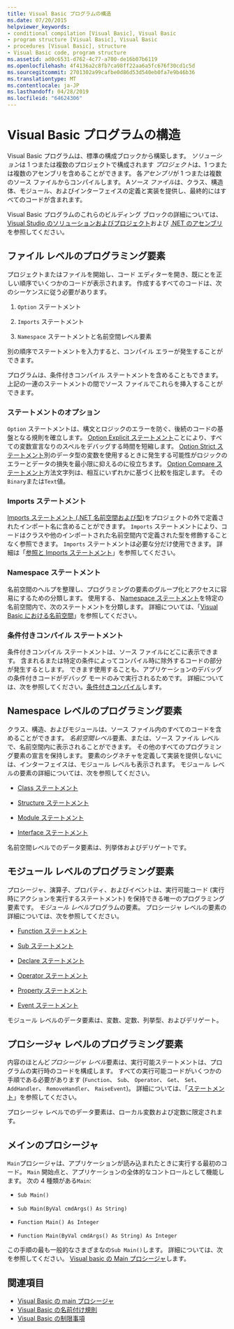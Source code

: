 ```yaml
---
title: Visual Basic プログラムの構造
ms.date: 07/20/2015
helpviewer_keywords:
- conditional compilation [Visual Basic], Visual Basic
- program structure [Visual Basic], Visual Basic
- procedures [Visual Basic], structure
- Visual Basic code, program structure
ms.assetid: ad0c6531-d762-4c77-a700-de16b07b6119
ms.openlocfilehash: 4f4136a2c8fb7ca98ff22aa6a5fc676f30cd1c5d
ms.sourcegitcommit: 2701302a99cafbe0d86d53d540eb0fa7e9b46b36
ms.translationtype: MT
ms.contentlocale: ja-JP
ms.lasthandoff: 04/28/2019
ms.locfileid: "64624306"
---
```

# <a name="structure-of-a-visual-basic-program"></a>Visual Basic プログラムの構造
Visual Basic プログラムは、標準の構成ブロックから構築します。 *ソリューション*は 1 つまたは複数のプロジェクトで構成されます *プロジェクト*は、1 つまたは複数のアセンブリを含めることができます。 各*アセンブリ*が 1 つまたは複数のソース ファイルからコンパイルします。 A*ソース ファイル*は、クラス、構造体、モジュール、およびインターフェイスの定義と実装を提供し、最終的にはすべてのコードが含まれます。  
  
 Visual Basic プログラムのこれらのビルディング ブロックの詳細については、[Visual Studio のソリューションおよびプロジェクト](/visualstudio/ide/solutions-and-projects-in-visual-studio)および [.NET のアセンブリ](../../../standard/assembly/index.md)を参照してください。  
  
## <a name="file-level-programming-elements"></a>ファイル レベルのプログラミング要素  
 プロジェクトまたはファイルを開始し、コード エディターを開き、既にとを正しい順序でいくつかのコードが表示されます。 作成するすべてのコードは、次のシーケンスに従う必要があります。  
  
1. `Option` ステートメント  
  
2. `Imports` ステートメント  
  
3. `Namespace` ステートメントと名前空間レベル要素  
  
 別の順序でステートメントを入力すると、コンパイル エラーが発生することができます。  
  
 プログラムは、条件付きコンパイル ステートメントを含めることもできます。 上記の一連のステートメントの間でソース ファイルでこれらを挿入することができます。  
  
### <a name="option-statements"></a>ステートメントのオプション  
 `Option` ステートメントは、構文とロジックのエラーを防ぐ、後続のコードの基盤となる規則を確立します。 [Option Explicit ステートメント](../../../visual-basic/language-reference/statements/option-explicit-statement.md)ことにより、すべての変数宣言なりのスペルをデバッグする時間を短縮します。 [Option Strict ステートメント](../../../visual-basic/language-reference/statements/option-strict-statement.md)別のデータ型の変数を使用するときに発生する可能性がロジックのエラーとデータの損失を最小限に抑えるのに役立ちます。 [Option Compare ステートメント](../../../visual-basic/language-reference/statements/option-compare-statement.md)方法文字列は、相互にいずれかに基づく比較を指定します。 その`Binary`または`Text`値。  
  
### <a name="imports-statements"></a>Imports ステートメント  
 [Imports ステートメント (.NET 名前空間および型)](../../../visual-basic/language-reference/statements/imports-statement-net-namespace-and-type.md)をプロジェクトの外で定義されたインポート名に含めることができます。 `Imports` ステートメントにより、コードはクラスや他のインポートされた名前空間内で定義された型を修飾することなく参照できます。 `Imports` ステートメントは必要な分だけ使用できます。 詳細は「[参照と Imports ステートメント](../../../visual-basic/programming-guide/program-structure/references-and-the-imports-statement.md)」を参照してください。  
  
### <a name="namespace-statements"></a>Namespace ステートメント  
 名前空間のヘルプを整理し、プログラミングの要素のグループ化とアクセスに容易にするための分類します。 使用する、 [Namespace ステートメント](../../../visual-basic/language-reference/statements/namespace-statement.md)を特定の名前空間内で、次のステートメントを分類します。 詳細については、「[Visual Basic における名前空間](../../../visual-basic/programming-guide/program-structure/namespaces.md)」を参照してください。  
  
### <a name="conditional-compilation-statements"></a>条件付きコンパイル ステートメント  
 条件付きコンパイル ステートメントは、ソース ファイルにどこに表示できます。 含まれるまたは特定の条件によってコンパイル時に除外するコードの部分が発生するとします。 できます使用することも、アプリケーションのデバッグの条件付きコードがデバッグ モードのみで実行されるためです。 詳細については、次を参照してください。[条件付きコンパイル](../../../visual-basic/programming-guide/program-structure/conditional-compilation.md)します。  
  
## <a name="namespace-level-programming-elements"></a>Namespace レベルのプログラミング要素  
 クラス、構造、およびモジュールは、ソース ファイル内のすべてのコードを含めることができます。 *名前空間レベル*要素、または、ソース ファイル レベルで、名前空間内に表示されることができます。 その他のすべてのプログラミング要素の宣言を保持します。 要素のシグネチャを定義して実装を提供しないには、インターフェイスは、モジュール レベルも表示されます。 モジュール レベルの要素の詳細については、次を参照してください。  
  
- [Class ステートメント](../../../visual-basic/language-reference/statements/class-statement.md)  
  
- [Structure ステートメント](../../../visual-basic/language-reference/statements/structure-statement.md)  
  
- [Module ステートメント](../../../visual-basic/language-reference/statements/module-statement.md)  
  
- [Interface ステートメント](../../../visual-basic/language-reference/statements/interface-statement.md)  
  
 名前空間レベルでのデータ要素は、列挙体およびデリゲートです。  
  
## <a name="module-level-programming-elements"></a>モジュール レベルのプログラミング要素  
 プロシージャ、演算子、プロパティ、およびイベントは、実行可能コード (実行時にアクションを実行するステートメント) を保持できる唯一のプログラミング要素です。 *モジュール レベル*プログラムの要素。 プロシージャ レベルの要素の詳細については、次を参照してください。  
  
- [Function ステートメント](../../../visual-basic/language-reference/statements/function-statement.md)  
  
- [Sub ステートメント](../../../visual-basic/language-reference/statements/sub-statement.md)  
  
- [Declare ステートメント](../../../visual-basic/language-reference/statements/declare-statement.md)  
  
- [Operator ステートメント](../../../visual-basic/language-reference/statements/operator-statement.md)  
  
- [Property ステートメント](../../../visual-basic/language-reference/statements/property-statement.md)  
  
- [Event ステートメント](../../../visual-basic/language-reference/statements/event-statement.md)  
  
 モジュール レベルのデータ要素は、変数、定数、列挙型、およびデリゲート。  
  
## <a name="procedure-level-programming-elements"></a>プロシージャ レベルのプログラミング要素  
 内容のほとんど*プロシージャ レベル*要素は、実行可能ステートメントは、プログラムの実行時のコードを構成します。 すべての実行可能コードがいくつかの手順である必要があります (`Function`、 `Sub`、 `Operator`、 `Get`、 `Set`、 `AddHandler`、 `RemoveHandler`、 `RaiseEvent`)。 詳細については、「[ステートメント](../../../visual-basic/programming-guide/language-features/statements.md)」を参照してください。  
  
 プロシージャ レベルでのデータ要素は、ローカル変数および定数に限定されます。  
  
## <a name="the-main-procedure"></a>メインのプロシージャ  
 `Main`プロシージャは、アプリケーションが読み込まれたときに実行する最初のコード。 `Main` 開始点と、アプリケーションの全体的なコントロールとして機能します。 次の 4 種類がある`Main`:  
  
- `Sub Main()`  
  
- `Sub Main(ByVal cmdArgs() As String)`  
  
- `Function Main() As Integer`  
  
- `Function Main(ByVal cmdArgs() As String) As Integer`  
  
 この手順の最も一般的なさまざまなの`Sub Main()`します。 詳細については、次を参照してください。 [Visual basic の Main プロシージャ](../../../visual-basic/programming-guide/program-structure/main-procedure.md)します。  
  
## <a name="see-also"></a>関連項目

- [Visual Basic の main プロシージャ](../../../visual-basic/programming-guide/program-structure/main-procedure.md)
- [Visual Basic の名前付け規則](../../../visual-basic/programming-guide/program-structure/naming-conventions.md)
- [Visual Basic の制限事項](../../../visual-basic/programming-guide/program-structure/limitations.md)

